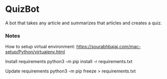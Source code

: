 # QuizBot
A bot that takes any article and summarizes that articles and creates a quiz. 


### Notes

How to setup virtual environment:
https://sourabhbajaj.com/mac-setup/Python/virtualenv.html

Install requirements
python3 -m pip install -r requirements.txt

Update requirements
python3 -m pip freeze > requirements.txt